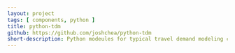 ```yaml
---
layout: project
tags: [ components, python ]
title: python-tdm
github: https://github.com/joshchea/python-tdm
short-description: Python modeules for typical travel demand modeling calculations.
---
```

